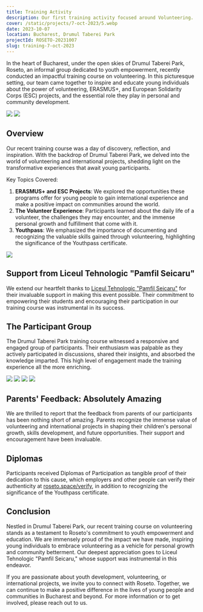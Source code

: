 ```yaml
---
title: Training Activity
description: Our first training activity focused around Volunteering.
cover: /static/projects/7-oct-2023/5.webp
date: 2023-10-07
location: Bucharest, Drumul Taberei Park
projectId: ROSETO-20231007
slug: training-7-oct-2023
---
```



In the heart of Bucharest, under the open skies of Drumul Taberei Park, Roseto,
an informal group dedicated to youth empowerment, recently conducted an impactful
training course on volunteering. In this picturesque setting, our team came together
to inspire and educate young individuals about the power of volunteering, ERASMUS+,
and European Solidarity Corps (ESC) projects, and the essential role they play in
personal and community development.

![](/static/projects/7-oct-2023/8.webp)
![](/static/projects/7-oct-2023/4.webp)

## Overview

Our recent training course was a day of discovery, reflection, and inspiration. 
With the backdrop of Drumul Taberei Park, we delved into the world of volunteering
and international projects, shedding light on the transformative experiences that
await young participants.

Key Topics Covered:

1. **ERASMUS+ and ESC Projects**: We explored the opportunities these programs offer for
young people to gain international experience and make a positive impact on communities around the world.
2. **The Volunteer Experience**: Participants learned about the daily life of a volunteer, the challenges
they may encounter, and the immense personal growth and fulfillment that come with it.
3. **Youthpass**: We emphasized the importance of documenting and recognizing the valuable skills gained through
volunteering, highlighting the significance of the Youthpass certificate.

![](/static/projects/7-oct-2023/2.webp)

## Support from Liceul Tehnologic "Pamfil Seicaru"

We extend our heartfelt thanks to [Liceul Tehnologic "Pamfil Seicaru"](https://ltpsciorogarla.ro) for their invaluable 
support in making this event possible. Their commitment to empowering their students and
encouraging their participation in our training course was instrumental in its success.

## The Participant Group

The Drumul Taberei Park training course witnessed a responsive and engaged group of participants. 
Their enthusiasm was palpable as they actively participated in discussions, shared their insights, 
and absorbed the knowledge imparted. This high level of engagement made the training experience all the more enriching.

<div class="grid grid-cols-1 md:grid-cols-2 gap-2 not-prose">
    <img src="/static/projects/7-oct-2023/1.webp"/>
    <img src="/static/projects/7-oct-2023/3.webp"/>
    <img src="/static/projects/7-oct-2023/6.webp"/>
    <img src="/static/projects/7-oct-2023/7.webp"/>
</div>

## Parents' Feedback: Absolutely Amazing

We are thrilled to report that the feedback from parents of our participants has been nothing short of amazing. 
Parents recognize the immense value of volunteering and international projects in shaping their children's personal
growth, skills development, and future opportunities. Their support and encouragement have been invaluable.

## Diplomas

Participants received Diplomas of Participation as tangible proof of their dedication to this cause, which employers and
other people can verify their authenticity at [roseto.space/verify](/verify), in addition to
recognizing the significance of the Youthpass certificate.

## Conclusion

Nestled in Drumul Taberei Park, our recent training course on volunteering stands as a testament to Roseto's
commitment to youth empowerment and education. We are immensely proud of the impact we have made, inspiring young
individuals to embrace volunteering as a vehicle for personal growth and community betterment. Our deepest appreciation
goes to Liceul Tehnologic "Pamfil Seicaru," whose support was instrumental in this endeavor.

If you are passionate about youth development, volunteering, or international projects, we invite you to connect with Roseto. 
Together, we can continue to make a positive difference in the lives of young people and communities in Bucharest and beyond. 
For more information or to get involved, please reach out to us.




